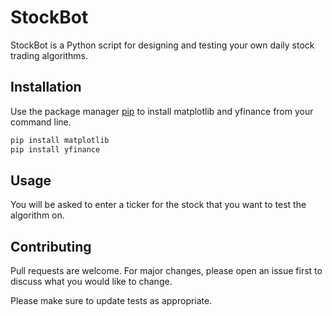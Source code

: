 # StockBot

StockBot is a Python script for designing and testing your own daily stock trading algorithms.

## Installation

Use the package manager [pip](https://pip.pypa.io/en/stable/) to install matplotlib and yfinance from your command line.

```bash
pip install matplotlib
pip install yfinance
```

## Usage
You will be asked to enter a ticker for the stock that you want to test the algorithm on.

## Contributing
Pull requests are welcome. For major changes, please open an issue first to discuss what you would like to change.

Please make sure to update tests as appropriate.
